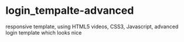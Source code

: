 # login_tempalte-advanced
responsive template, using HTML5 videos, CSS3, Javascript, advanced login template which looks nice 

